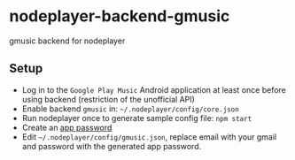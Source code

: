 nodeplayer-backend-gmusic
=========================

gmusic backend for nodeplayer

Setup
-----

* Log in to the `Google Play Music` Android application at least once before
  using backend (restriction of the unofficial API)
* Enable backend `gmusic` in: `~/.nodeplayer/config/core.json`
* Run nodeplayer once to generate sample config file: `npm start`
* Create an [app password](https://security.google.com/settings/security/apppasswords)
* Edit `~/.nodeplayer/config/gmusic.json`, replace email with your gmail and
  password with the generated app password.
